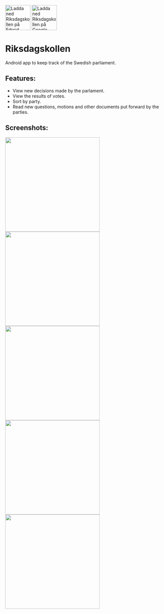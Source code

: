 
[<img src="https://fdroid.gitlab.io/artwork/badge/get-it-on-sv.png"
    alt="Ladda ned Riksdagskollen på Fdroid"
    height="80">](https://f-droid.org/packages/se.oandell.riksdagen)
[<img src="https://play.google.com/intl/en_us/badges/images/generic/sv_badge_web_generic.png"
  alt="Ladda ned Riksdagskollen på Google Play"
  height="80">](https://play.google.com/store/apps/details?id=se.oandell.riksdagen)


# Riksdagskollen
Android app to keep track of the Swedish parliament.

## Features:
 * View new decisions made by the parlament.
 * View the results of votes.
 * Sort by party.
 * Read new questions, motions and other documents put forward by the parties.

## Screenshots:
<img src="https://raw.githubusercontent.com/OAndell/Riksdagskollen/master/screenshots/news.png" width="300"> <img src="https://raw.githubusercontent.com/OAndell/Riksdagskollen/master/screenshots/menu.png" width="300">
<img src="https://raw.githubusercontent.com/OAndell/Riksdagskollen/master/screenshots/vote.png" width="300"> <img src="https://raw.githubusercontent.com/OAndell/Riksdagskollen/master/screenshots/motion.png" width="300">
<img src="https://raw.githubusercontent.com/OAndell/Riksdagskollen/master/screenshots/decision.png" width="300">
